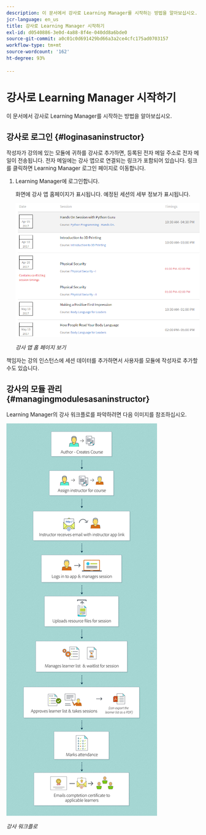 ```yaml
---
description: 이 문서에서 강사로 Learning Manager를 시작하는 방법을 알아보십시오.
jcr-language: en_us
title: 강사로 Learning Manager 시작하기
exl-id: d0540886-3e0d-4a88-8f4e-040dd8a6bde0
source-git-commit: a0c01c0d691429bd66a3a2ce4cfc175ad0703157
workflow-type: tm+mt
source-wordcount: '162'
ht-degree: 93%

---
```


# 강사로 Learning Manager 시작하기

이 문서에서 강사로 Learning Manager를 시작하는 방법을 알아보십시오.

## 강사로 로그인 {#loginasaninstructor}

작성자가 강의에 있는 모듈에 귀하를 강사로 추가하면, 등록된 전자 메일 주소로 전자 메일이 전송됩니다. 전자 메일에는 강사 앱으로 연결되는 링크가 포함되어 있습니다. 링크를 클릭하면 Learning Manager 로그인 페이지로 이동합니다.

1. Learning Manager에 로그인합니다.

   화면에 강사 앱 홈페이지가 표시됩니다. 예정된 세션의 세부 정보가 표시됩니다.

   ![](assets/instructor-upcomingsession.png)

   *강사 앱 홈 페이지 보기*

책임자는 강의 인스턴스에 세션 데이터를 추가하면서 사용자를 모듈에 작성자로 추가할 수도 있습니다.

## 강사의 모듈 관리 {#managingmodulesasaninstructor}

Learning Manager의 강사 워크플로를 파악하려면 다음 이미지를 참조하십시오.

![](assets/instructor.jpg)

*강사 워크플로*
